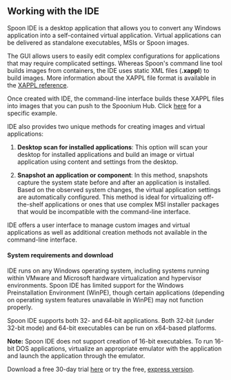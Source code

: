 ## Working with the IDE

Spoon IDE is a desktop application that allows you to convert any Windows application into a self-contained virtual application. Virtual applications can be delivered as standalone executables, MSIs or Spoon images. 

The GUI allows users to easily edit complex configurations for applications that may require complicated settings. Whereas Spoon's command line tool builds images from containers, the IDE uses static XML files (**.xappl**) to build images. More information about the XAPPL file format is available in the [XAPPL reference](/docs/reference#xappl).

Once created with IDE, the command-line interface builds these XAPPL files into images that you can push to the Spoonium Hub. Click [here](/docs/building#working-with-images) for a specific example.

IDE also provides two unique methods for creating images and virtual applications:

1. **Desktop scan for installed applications**: This option will scan your desktop for installed applications and build an image or virtual application using content and settings from the desktop.

2. **Snapshot an application or component**: In this method, snapshots capture the system state before and after an application is installed. Based on the observed system changes, the virtual application settings are automatically configured. This method is ideal for virtualizing off-the-shelf applications or ones that use complex MSI installer packages that would be incompatible with the command-line interface.

IDE offers a user interface to manage custom images and virtual applications as well as additional creation methods not available in the command-line interface.

<!--TODO: add a brief section on when you would want to use the IDE vs. the CLI -->

#### System requirements and download

IDE runs on any Windows operating system, including systems running within VMware and Microsoft hardware virtualization and hypervisor environments. Spoon IDE has limited support for the Windows Preinstallation Environment (WinPE), though certain applications (depending on operating system features unavailable in WinPE) may not function properly.

Spoon IDE supports both 32- and 64-bit applications. Both 32-bit (under 32-bit mode) and 64-bit executables can be run on x64-based platforms.

**Note:** Spoon IDE does not support creation of 16-bit executables. To run 16-bit DOS applications, virtualize an appropriate emulator with the application and launch the application through the emulator.

Download a free 30-day trial [here](http://spoon.net/studio) or try the free, [express version](http://spoon.net/studio-express). 